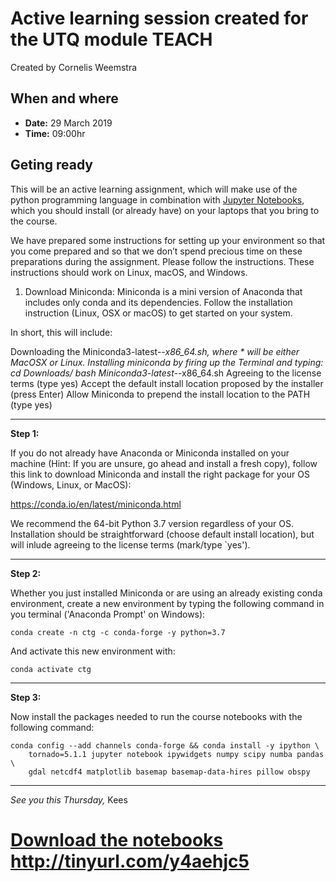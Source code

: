 # Active learning session created for the UTQ module TEACH
Created by Cornelis Weemstra

## When and where

- **Date:** 29 March 2019
- **Time:** 09:00hr

## Geting ready

This will be an active learning assignment, which will make use of the python programming language in combination with [Jupyter Notebooks](https://jupyter.org/), which you should install (or already have) on your laptops that you bring to the course.

We have prepared some instructions for setting up your environment so that you come prepared and so that we don’t spend precious time on these preparations during the assignment. Please follow the instructions. These instructions should work on Linux, macOS, and Windows.



1. Download Miniconda:
Miniconda is a mini version of Anaconda that includes only conda and its dependencies. Follow the installation instruction (Linux, OSX or macOS) to get started on your system.

In short, this will include:

Downloading the Miniconda3-latest-*-x86_64.sh, where * will be either MacOSX or Linux.
Installing miniconda by firing up the Terminal and typing:
cd Downloads/
bash Miniconda3-latest-*-x86_64.sh
Agreeing to the license terms (type yes)
Accept the default install location proposed by the installer (press Enter)
Allow Miniconda to prepend the install location to the PATH (type yes)


---
**Step 1:**

If you do not already have Anaconda or Miniconda installed on your machine (Hint: If you are unsure, go ahead and install a fresh copy), follow this link to download Miniconda and install the right package for your OS (Windows, Linux, or MacOS): 

https://conda.io/en/latest/miniconda.html

We recommend the 64-bit Python 3.7 version regardless of your OS. Installation should be straightforward (choose default install location), but will inlude agreeing to the license terms (mark/type `yes').



---
**Step 2:**

Whether you just installed Miniconda or are using an already existing conda environment, create a new environment by typing the following command in you terminal ('Anaconda Prompt' on Windows):

```shell
conda create -n ctg -c conda-forge -y python=3.7
```

And activate this new environment with:

```shell
conda activate ctg
```

---
**Step 3:**

Now install the packages needed to run the course notebooks with the following command:

```shell
conda config --add channels conda-forge && conda install -y ipython \
    tornado=5.1.1 jupyter notebook ipywidgets numpy scipy numba pandas \
    gdal netcdf4 matplotlib basemap basemap-data-hires pillow obspy
```

---

*See you this Thursday,*
Kees

# [Download the notebooks](http://tinyurl.com/y4aehjc5) http://tinyurl.com/y4aehjc5
